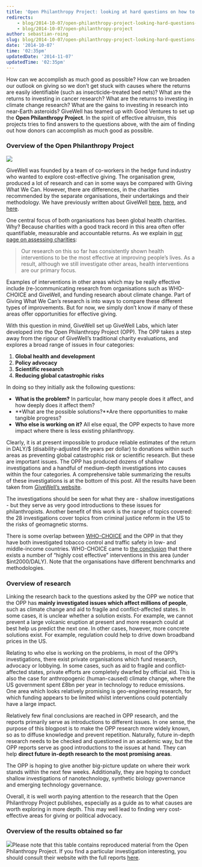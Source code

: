 ```yaml
---
title: 'Open Philanthropy Project: looking at hard questions on how to do good'
redirects:
    - blog/2014-10-07/open-philanthropy-project-looking-hard-questions-how-do-good
    - blog/2014-10-07/open-philanthropy-project
author: sebastian-roing
slug: blog/2014-10-07/open-philanthropy-project-looking-hard-questions-how-do-good
date: '2014-10-07'
time: '02:35pm'
updatedDate: '2014-11-07'
updatedTime: '02:35pm'
---
```

How can we accomplish as much good as possible? How can we broaden our outlook on giving so we don’t get stuck with causes where the returns are easily identifiable (such as insecticide-treated bed nets)? What are the returns to investing in cancer research? What are the returns to investing in climate change research? What are the gains to investing in research into near-Earth asteroids? GiveWell has teamed up with Good Ventures to set up the **Open Philanthropy Project**. In the spirit of effective altruism, this projects tries to find answers to the questions above, with the aim of finding out how donors can accomplish as much good as possible.

### Overview of the Open Philanthropy Project

![](/images/uploads/opp720_2_1-2_copy_for_web.jpg)

GiveWell was founded by a team of co-workers in the hedge fund industry who wanted to explore cost-effective giving. The organisation grew, produced a lot of research and can in some ways be compared with Giving What We Can. However, there are differences, in the charities recommended by the separate organisations, their undertakings and their methodology. We have previously written about GiveWell [here](http://www.givingwhatwecan.org/blog/2012-12-24/some-general-concerns-about-givewell), [here](http://www.givingwhatwecan.org/blog/2012-11-30/givewell%E2%80%99s-recommendation-of-givedirectly), and [here](http://www.givingwhatwecan.org/blog/2013-09-08/a-conversation-with-holden-karnofsky-co-founder-of-givewell-part-ii).

One central focus of both organisations has been global health charities. Why? Because charities with a good track record in this area often offer quantifiable, measurable and accountable returns. As we explain in [our page on assessing charities](http://www.givingwhatwecan.org/about-us/how-we-assess-charities):

> Our research on this so far has consistently shown health interventions to be the most effective at improving people’s lives. As a result, although we still investigate other areas, health interventions are our primary focus.

Examples of interventions in other areas which may be really effective include (re-)communicating research from organisations such as WHO-CHOICE and GiveWell, and funding research about climate change. Part of Giving What We Can’s research is into ways to compare these different types of improvements. But for now, we simply don’t know if many of these areas offer opportunities for effective giving.

With this question in mind, GiveWell set up GiveWell Labs, which later developed into the Open Philanthropy Project (OPP). The OPP takes a step away from the rigour of GiveWell’s traditional charity evaluations, and explores a broad range of issues in four categories:

1.  **Global health and development**
2.  **Policy advocacy**
3.  **Scientific research**
4.  **Reducing global catastrophic risks**

In doing so they initially ask the following questions:

*   **What is the problem?** In particular, how many people does it affect, and how deeply does it affect them?
*   **What are the possible solutions?**Are there opportunities to make tangible progress?
*   **Who else is working on it?** All else equal, the OPP expects to have more impact where there is less existing philanthropy.

Clearly, it is at present impossible to produce reliable estimates of the return in DALY/$ (disability-adjusted life years per dollar) to donations within such areas as preventing global catastrophic risk or scientific research. But these are important issues. The OPP has produced dozens of shallow investigations and a handful of medium-depth investigations into causes within the four categories. A comprehensive table summarizing the results of these investigations is at the bottom of this post. All the results have been taken from [GiveWell’s website](http://www.givewell.org/labs/causes).

The investigations should be seen for what they are - shallow investigations - but they serve as very good introductions to these issues for philanthropists. Another benefit of this work is the range of topics covered: the 28 investigations cover topics from criminal justice reform in the US to the risks of geomagnetic storms.

There is some overlap between [WHO-CHOICE](http://www.givingwhatwecan.org/blog/2014-09-25/who-choice-look-effectiveness-different-health-interventions) and the OPP in that they have both investigated tobacco control and traffic safety in low- and middle-income countries. WHO-CHOICE came to [the conclusion](http://www.givingwhatwecan.org/blog/2014-09-25/who-choice-look-effectiveness-different-health-interventions) that there exists a number of “highly cost effective” interventions in this area (under $int2000/DALY). Note that the organisations have different benchmarks and methodologies.

### Overview of research

Linking the research back to the questions asked by the OPP we notice that the OPP has **mainly investigated issues which affect millions of people**, such as climate change and aid to fragile and conflict-affected states. In some cases, it is unclear whether a solution exists. For example, we cannot prevent a large volcanic eruption at present and more research could at best help us predict the next one. In other cases, however, more concrete solutions exist. For example, regulation could help to drive down broadband prices in the US.

Relating to who else is working on the problems, in most of the OPP’s investigations, there exist private organisations which fund research, advocacy or lobbying. In some cases, such as aid to fragile and conflict-affected states, private efforts are completely dwarfed by official aid. This is also the case for anthropogenic (human-caused) climate change, where the US government spent £8bn per year in technology to reduce emissions. One area which looks relatively promising is geo-engineering research, for which funding appears to be limited whilst interventions could potentially have a large impact.

Relatively few final conclusions are reached in OPP research, and the reports primarily serve as introductions to different issues. In one sense, the purpose of this blogpost is to make the OPP research more widely known, so as to diffuse knowledge and prevent repetition. Naturally, future in-depth research needs to be checked and questioned in an academic way, but the OPP reports serve as good introductions to the issues at hand. They can help **direct future in-depth research to the most promising areas**.

The OPP is hoping to give another big-picture update on where their work stands within the next few weeks. Additionally, they are hoping to conduct shallow investigations of nanotechnology, synthetic biology governance and emerging technology governance.

Overall, it is well worth paying attention to the research that the Open Philanthropy Project publishes, especially as a guide as to what causes are worth exploring in more depth. This may well lead to finding very cost-effective areas for giving or political advocacy.

### Overview of the results obtained so far

![](/images/uploads/table_opp.png)Please note that this table contains reproduced material from the Open Philanthropy Project. If you find a particular investigation interesting, you should consult their website with the full reports [here](http://www.givewell.org/labs/causes).